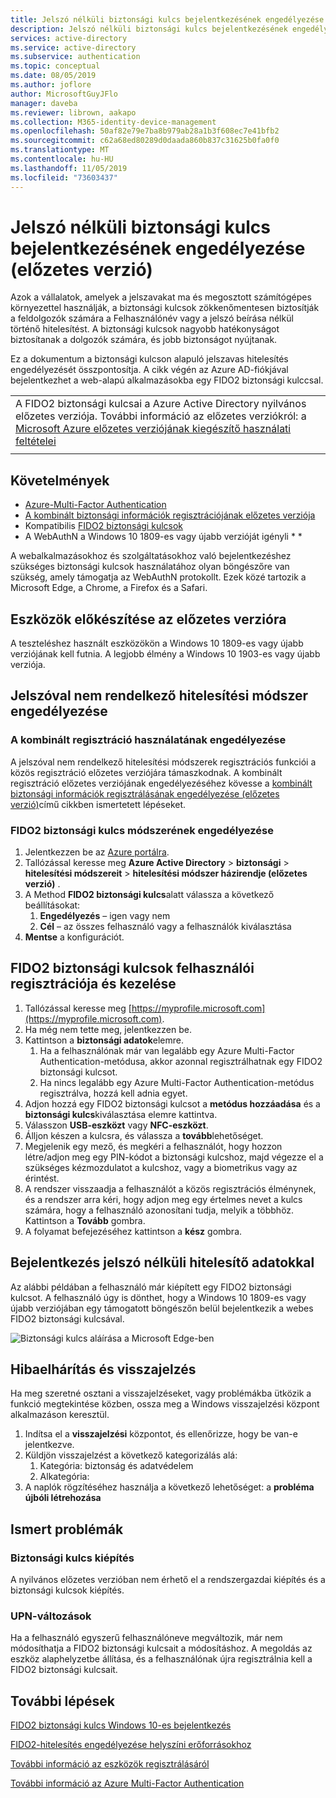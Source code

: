 ```yaml
---
title: Jelszó nélküli biztonsági kulcs bejelentkezésének engedélyezése az Azure AD-ben (előzetes verzió) – Azure Active Directory
description: Jelszó nélküli biztonsági kulcs bejelentkezésének engedélyezése az Azure AD-be az FIDO2 biztonsági kulcsok használatával (előzetes verzió)
services: active-directory
ms.service: active-directory
ms.subservice: authentication
ms.topic: conceptual
ms.date: 08/05/2019
ms.author: joflore
author: MicrosoftGuyJFlo
manager: daveba
ms.reviewer: librown, aakapo
ms.collection: M365-identity-device-management
ms.openlocfilehash: 50af82e79e7ba8b979ab28a1b3f608ec7e41bfb2
ms.sourcegitcommit: c62a68ed80289d0daada860b837c31625b0fa0f0
ms.translationtype: MT
ms.contentlocale: hu-HU
ms.lasthandoff: 11/05/2019
ms.locfileid: "73603437"
---
```

# <a name="enable-passwordless-security-key-sign-in-preview"></a>Jelszó nélküli biztonsági kulcs bejelentkezésének engedélyezése (előzetes verzió)

Azok a vállalatok, amelyek a jelszavakat ma és megosztott számítógépes környezettel használják, a biztonsági kulcsok zökkenőmentesen biztosítják a feldolgozók számára a Felhasználónév vagy a jelszó beírása nélkül történő hitelesítést. A biztonsági kulcsok nagyobb hatékonyságot biztosítanak a dolgozók számára, és jobb biztonságot nyújtanak.

Ez a dokumentum a biztonsági kulcson alapuló jelszavas hitelesítés engedélyezését összpontosítja. A cikk végén az Azure AD-fiókjával bejelentkezhet a web-alapú alkalmazásokba egy FIDO2 biztonsági kulccsal.

|     |
| --- |
| A FIDO2 biztonsági kulcsai a Azure Active Directory nyilvános előzetes verziója. További információ az előzetes verziókról: a [Microsoft Azure előzetes verziójának kiegészítő használati feltételei](https://azure.microsoft.com/support/legal/preview-supplemental-terms/)|
|     |

## <a name="requirements"></a>Követelmények

- [Azure-Multi-Factor Authentication](howto-mfa-getstarted.md)
- [A kombinált biztonsági információk regisztrációjának előzetes verziója](concept-registration-mfa-sspr-combined.md)
- Kompatibilis [FIDO2 biztonsági kulcsok](concept-authentication-passwordless.md#fido2-security-keys)
- A WebAuthN a Windows 10 1809-es vagy újabb verzióját igényli * *

A webalkalmazásokhoz és szolgáltatásokhoz való bejelentkezéshez szükséges biztonsági kulcsok használatához olyan böngészőre van szükség, amely támogatja az WebAuthN protokollt. Ezek közé tartozik a Microsoft Edge, a Chrome, a Firefox és a Safari.

## <a name="prepare-devices-for-preview"></a>Eszközök előkészítése az előzetes verzióra

A teszteléshez használt eszközökön a Windows 10 1809-es vagy újabb verziójának kell futnia. A legjobb élmény a Windows 10 1903-es vagy újabb verziója.

## <a name="enable-passwordless-authentication-method"></a>Jelszóval nem rendelkező hitelesítési módszer engedélyezése

### <a name="enable-the-combined-registration-experience"></a>A kombinált regisztráció használatának engedélyezése

A jelszóval nem rendelkező hitelesítési módszerek regisztrációs funkciói a közös regisztráció előzetes verziójára támaszkodnak. A kombinált regisztráció előzetes verziójának engedélyezéséhez kövesse a [kombinált biztonsági információk regisztrálásának engedélyezése (előzetes verzió)](howto-registration-mfa-sspr-combined.md)című cikkben ismertetett lépéseket.

### <a name="enable-fido2-security-key-method"></a>FIDO2 biztonsági kulcs módszerének engedélyezése

1. Jelentkezzen be az [Azure portálra](https://portal.azure.com).
1. Tallózással keresse meg **Azure Active Directory** > **biztonsági** > **hitelesítési módszereit** > **hitelesítési módszer házirendje (előzetes verzió)** .
1. A Method **FIDO2 biztonsági kulcs**alatt válassza a következő beállításokat:
   1. **Engedélyezés** – igen vagy nem
   1. **Cél** – az összes felhasználó vagy a felhasználók kiválasztása
1. **Mentse** a konfigurációt.

## <a name="user-registration-and-management-of-fido2-security-keys"></a>FIDO2 biztonsági kulcsok felhasználói regisztrációja és kezelése

1. Tallózással keresse meg [https://myprofile.microsoft.com](https://myprofile.microsoft.com).
1. Ha még nem tette meg, jelentkezzen be.
1. Kattintson a **biztonsági adatok**elemre.
   1. Ha a felhasználónak már van legalább egy Azure Multi-Factor Authentication-metódusa, akkor azonnal regisztrálhatnak egy FIDO2 biztonsági kulcsot.
   1. Ha nincs legalább egy Azure Multi-Factor Authentication-metódus regisztrálva, hozzá kell adnia egyet.
1. Adjon hozzá egy FIDO2 biztonsági kulcsot a **metódus hozzáadása** és a **biztonsági kulcs**kiválasztása elemre kattintva.
1. Válasszon **USB-eszközt** vagy **NFC-eszközt**.
1. Álljon készen a kulcsra, és válassza a **tovább**lehetőséget.
1. Megjelenik egy mező, és megkéri a felhasználót, hogy hozzon létre/adjon meg egy PIN-kódot a biztonsági kulcshoz, majd végezze el a szükséges kézmozdulatot a kulcshoz, vagy a biometrikus vagy az érintést.
1. A rendszer visszaadja a felhasználót a közös regisztrációs élménynek, és a rendszer arra kéri, hogy adjon meg egy értelmes nevet a kulcs számára, hogy a felhasználó azonosítani tudja, melyik a többhöz. Kattintson a **Tovább** gombra.
1. A folyamat befejezéséhez kattintson a **kész** gombra.

## <a name="sign-in-with-passwordless-credential"></a>Bejelentkezés jelszó nélküli hitelesítő adatokkal

Az alábbi példában a felhasználó már kiépített egy FIDO2 biztonsági kulcsot. A felhasználó úgy is dönthet, hogy a Windows 10 1809-es vagy újabb verziójában egy támogatott böngészőn belül bejelentkezik a webes FIDO2 biztonsági kulcsával.

![Biztonsági kulcs aláírása a Microsoft Edge-ben](./media/howto-authentication-passwordless-security-key/fido2-windows-10-1903-edge-sign-in.png)

## <a name="troubleshooting-and-feedback"></a>Hibaelhárítás és visszajelzés

Ha meg szeretné osztani a visszajelzéseket, vagy problémákba ütközik a funkció megtekintése közben, ossza meg a Windows visszajelzési központ alkalmazáson keresztül.

1. Indítsa el a **visszajelzési** központot, és ellenőrizze, hogy be van-e jelentkezve.
1. Küldjön visszajelzést a következő kategorizálás alá:
   1. Kategória: biztonság és adatvédelem
   1. Alkategória:
1. A naplók rögzítéséhez használja a következő lehetőséget: a **probléma újbóli létrehozása**

## <a name="known-issues"></a>Ismert problémák

### <a name="security-key-provisioning"></a>Biztonsági kulcs kiépítés

A nyilvános előzetes verzióban nem érhető el a rendszergazdai kiépítés és a biztonsági kulcsok kiépítés.

### <a name="upn-changes"></a>UPN-változások

Ha a felhasználó egyszerű felhasználóneve megváltozik, már nem módosíthatja a FIDO2 biztonsági kulcsait a módosításhoz. A megoldás az eszköz alaphelyzetbe állítása, és a felhasználónak újra regisztrálnia kell a FIDO2 biztonsági kulcsait.

## <a name="next-steps"></a>További lépések

[FIDO2 biztonsági kulcs Windows 10-es bejelentkezés](howto-authentication-passwordless-security-key-windows.md)

[FIDO2-hitelesítés engedélyezése helyszíni erőforrásokhoz](howto-authentication-passwordless-security-key-on-premises.md)

[További információ az eszközök regisztrálásáról](../devices/overview.md)

[További információ az Azure Multi-Factor Authentication](../authentication/howto-mfa-getstarted.md)
